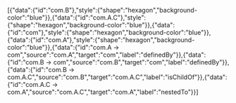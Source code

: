 [{"data":{"id":"com.B"},"style":{"shape":"hexagon","background-color":"blue"}},{"data":{"id":"com.A.C"},"style":{"shape":"hexagon","background-color":"blue"}},{"data":{"id":"com"},"style":{"shape":"hexagon","background-color":"blue"}},{"data":{"id":"com.A"},"style":{"shape":"hexagon","background-color":"blue"}},{"data":{"id":"com.A -> com","source":"com.A","target":"com","label":"definedBy"}},{"data":{"id":"com.B -> com","source":"com.B","target":"com","label":"definedBy"}},{"data":{"id":"com.B -> com.A.C","source":"com.B","target":"com.A.C","label":"isChildOf"}},{"data":{"id":"com.A.C -> com.A","source":"com.A.C","target":"com.A","label":"nestedTo"}}]